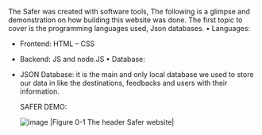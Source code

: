 The Safer was created with software tools, The following is a glimpse and demonstration on how building this website was done.
The first topic to cover is the programming languages used, Json databases.
•	Languages: 
-	Frontend: HTML – CSS 
-	Backend: JS and node.JS
•	Database: 
-	JSON Database: it is the main and only local database we used to store our data in like the destinations, feedbacks and users with their information.

	SAFER DEMO:

	![image](https://github.com/user-attachments/assets/ed968c1b-a804-4bcc-9281-329687978045)
               |Figure 0-1 The header Safer website|

